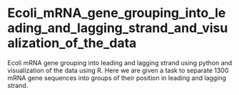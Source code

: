 # Ecoli_mRNA_gene_grouping_into_leading_and_lagging_strand_and_visualization_of_the_data
Ecoli mRNA gene grouping into leading and lagging strand using python and visualization of the data using R. Here we are given a task to separate 1300 mRNA gene sequences into groups of their position in leading and lagging strand.
